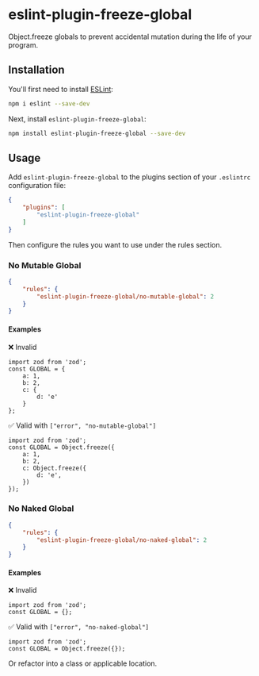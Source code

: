 # eslint-plugin-freeze-global

Object.freeze globals to prevent accidental mutation during the life of your program.

## Installation

You'll first need to install [ESLint](https://eslint.org/):

```sh
npm i eslint --save-dev
```

Next, install `eslint-plugin-freeze-global`:

```sh
npm install eslint-plugin-freeze-global --save-dev
```

## Usage

Add `eslint-plugin-freeze-global` to the plugins section of your `.eslintrc` configuration file:

```json
{
    "plugins": [
        "eslint-plugin-freeze-global"
    ]
}
```


Then configure the rules you want to use under the rules section.

### No Mutable Global

```json
{
    "rules": {
        "eslint-plugin-freeze-global/no-mutable-global": 2
    }
}
```

#### Examples

❌ Invalid
```
import zod from 'zod';
const GLOBAL = {
    a: 1,
    b: 2,
    c: {
        d: 'e'
    }
};
```

✅ Valid with `["error", "no-mutable-global"]`
```
import zod from 'zod';
const GLOBAL = Object.freeze({
    a: 1,
    b: 2,
    c: Object.freeze({
        d: 'e',
    })
});
```

### No Naked Global

```json
{
    "rules": {
        "eslint-plugin-freeze-global/no-naked-global": 2
    }
}
```

#### Examples

❌ Invalid
```
import zod from 'zod';
const GLOBAL = {};
```

✅ Valid with `["error", "no-naked-global"]`
```
import zod from 'zod';
const GLOBAL = Object.freeze({});
```

Or refactor into a class or applicable location.
